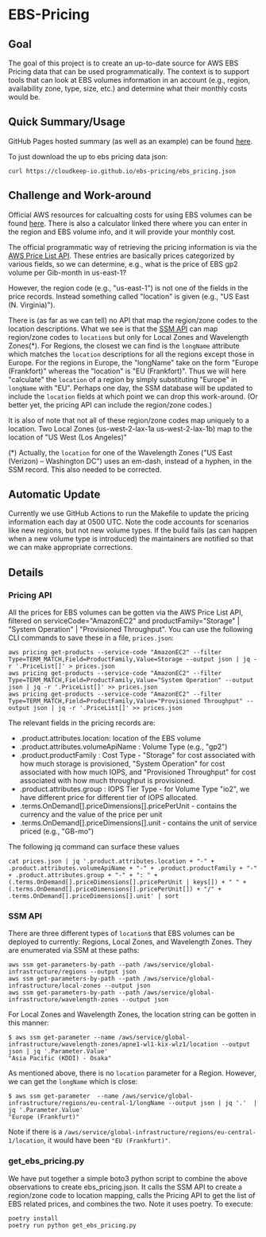 # EBS-Pricing

## Goal
The goal of this project is to create an up-to-date source for AWS EBS Pricing data that can be used programmatically. The context is to support tools that can look at EBS volumes information in an account (e.g., region, availability zone, type, size, etc.) and determine what their monthly costs would be.

## Quick Summary/Usage
GitHub Pages hosted summary (as well as an example) can be found [here](https://cloudkeep-io.github.io/ebs-pricing).

To just download the up to ebs pricing data json:
```
curl https://cloudkeep-io.github.io/ebs-pricing/ebs_pricing.json
```

## Challenge and Work-around
Official AWS resources for calcualting costs for using EBS volumes can be found [here](https://aws.amazon.com/ebs/pricing/). There is also a calculator linked there where you can enter in the region and EBS volume info, and it will provide your monthly cost. 

The official programmatic way of retrieving the pricing information is via the [AWS Price List API](https://docs.aws.amazon.com/awsaccountbilling/latest/aboutv2/price-changes.html). These entries are basically prices categorized by various fields, so we can determine, e.g., what is the price of EBS gp2 volume per Gib-month in us-east-1? 

However, the region code (e.g., "us-east-1") is not one of the fields in the price records. Instead something called "location" is given (e.g., "US East (N. Virginia)").

There is (as far as we can tell) no API that map the region/zone codes to the location descriptions. What we see is that the [SSM API](https://aws.amazon.com/blogs/aws/new-query-for-aws-regions-endpoints-and-more-using-aws-systems-manager-parameter-store/) can map region/zone codes to `location`s but only for Local Zones and Wavelength Zones(*).  For Regions, the closest we can find is the `longName` attribute which matches the `location` descriptions for all the regions except those in Europe. For the regions in Europe, the "longName" take on the form "Europe (Frankfort)" whereas the "location" is "EU (Frankfort)". Thus we will here "calculate" the `location` of a region by simply substituting "Europe" in `longName` with "EU". Perhaps one day, the SSM database will be updated to include the `location` fields at which point we can drop this work-around. (Or better yet, the pricing API can include the region/zone codes.)

It is also of note that not all of these region/zone codes map uniquely to a location. Two Local Zones (us-west-2-lax-1a us-west-2-lax-1b) map to the location of "US West (Los Angeles)"

(*) Actually, the `location` for one of the Wavelength Zones ("US East (Verizon) – Washington DC") uses an em-dash, instead of a hyphen, in the SSM record. This also needed to be corrected.


## Automatic Update
Currently we use GitHub Actions to run the Makefile to update the pricing information each day at 0500 UTC. Note the code accounts for scenarios like new regions, but not new volume types. If the build fails (as can happen when a new volume type is introduced) the maintainers are notified so that we can make appropriate corrections.

## Details

### Pricing API
All the prices for EBS volumes can be gotten via the AWS Price List API, filtered on serviceCode="AmazonEC2" and productFamily="Storage" | "System Operation" | "Provisioned Throughput". You can use the following CLI commands to save these in a file, `prices.json`:
```
aws pricing get-products --service-code "AmazonEC2" --filter Type=TERM_MATCH,Field=ProductFamily,Value=Storage --output json | jq -r '.PriceList[]' > prices.json
aws pricing get-products --service-code "AmazonEC2" --filter Type=TERM_MATCH,Field=ProductFamily,Value="System Operation" --output json | jq -r '.PriceList[]' >> prices.json
aws pricing get-products --service-code "AmazonEC2" --filter Type=TERM_MATCH,Field=ProductFamily,Value="Provisioned Throughput" --output json | jq -r '.PriceList[]' >> prices.json
```

The relevant fields in the pricing records are:
* .product.attributes.location: location of the EBS volume
* .product.attributes.volumeApiName : Volume Type (e.g., "gp2")
* .product.productFamily : Cost Type - "Storage" for cost associated with how much storage is provisioned, "System Operation" for cost associated with how much IOPS, and "Provisioned Throughput" for cost associated with how much throughput is provisioned.
* .product.attributes.group : IOPS Tier Type - for Volume Type "io2", we have different price for different tier of IOPS allocated.
* .terms.OnDemand[].priceDimensions[].pricePerUnit - contains the currency and the value of the price per unit
* .terms.OnDemand[].priceDimensions[].unit - contains the unit of service priced (e.g., "GB-mo")

The following jq command can surface these values
```
cat prices.json | jq '.product.attributes.location + "-" + .product.attributes.volumeApiName + "-" + .product.productFamily + "-" + .product.attributes.group + "-" + ": " + (.terms.OnDemand[].priceDimensions[].pricePerUnit | keys[]) + " " + (.terms.OnDemand[].priceDimensions[].pricePerUnit[]) + "/" + .terms.OnDemand[].priceDimensions[].unit' | sort 
```

### SSM API
There are three different types of `location`s that EBS volumes can be deployed to currently: Regions, Local Zones, and Wavelength Zones. They are enumerated via SSM at these paths:
```
aws ssm get-parameters-by-path --path /aws/service/global-infrastructure/regions --output json
aws ssm get-parameters-by-path --path /aws/service/global-infrastructure/local-zones --output json
aws ssm get-parameters-by-path --path /aws/service/global-infrastructure/wavelength-zones --output json
```

For Local Zones and Wavelength Zones, the location string can be gotten in this manner:
```
$ aws ssm get-parameter --name /aws/service/global-infrastructure/wavelength-zones/apne1-wl1-kix-wlz1/location --output json | jq '.Parameter.Value'
"Asia Pacific (KDDI) - Osaka"
```

As mentioned above, there is no `location` parameter for a Region. However, we can get the `longName` which is close:
```
$ aws ssm get-parameter  --name /aws/service/global-infrastructure/regions/eu-central-1/longName --output json | jq '.'  | jq '.Parameter.Value'
"Europe (Frankfurt)"
```
Note if there is a `/aws/service/global-infrastructure/regions/eu-central-1/location`, it would have been `"EU (Frankfurt)"`.

### get_ebs_pricing.py
We have put together a simple boto3 python script to combine the above observations to create ebs_pricing.json. It calls the SSM API to create a region/zone code to location mapping, calls the Pricing API to get the list of EBS related prices, and combines the two. Note it uses poetry. To execute:
```
poetry install
poetry run python get_ebs_pricing.py
```

